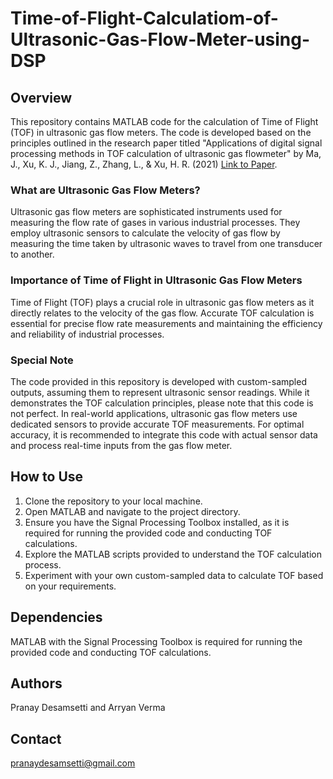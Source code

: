 # Time-of-Flight-Calculatiom-of-Ultrasonic-Gas-Flow-Meter-using-DSP

## Overview
This repository contains MATLAB code for the calculation of Time of Flight (TOF) in ultrasonic gas flow meters. The code is developed based on the principles outlined in the research paper titled "Applications of digital signal processing methods in TOF calculation of ultrasonic gas flowmeter" by Ma, J., Xu, K. J., Jiang, Z., Zhang, L., & Xu, H. R. (2021) [Link to Paper]([https://www.sciencedirect.com/science/article/abs/pii/S0955598621000479]).

### What are Ultrasonic Gas Flow Meters?
Ultrasonic gas flow meters are sophisticated instruments used for measuring the flow rate of gases in various industrial processes. They employ ultrasonic sensors to calculate the velocity of gas flow by measuring the time taken by ultrasonic waves to travel from one transducer to another.

### Importance of Time of Flight in Ultrasonic Gas Flow Meters
Time of Flight (TOF) plays a crucial role in ultrasonic gas flow meters as it directly relates to the velocity of the gas flow. Accurate TOF calculation is essential for precise flow rate measurements and maintaining the efficiency and reliability of industrial processes.

### Special Note
The code provided in this repository is developed with custom-sampled outputs, assuming them to represent ultrasonic sensor readings. While it demonstrates the TOF calculation principles, please note that this code is not perfect. In real-world applications, ultrasonic gas flow meters use dedicated sensors to provide accurate TOF measurements. For optimal accuracy, it is recommended to integrate this code with actual sensor data and process real-time inputs from the gas flow meter.

## How to Use
1. Clone the repository to your local machine.
2. Open MATLAB and navigate to the project directory.
3. Ensure you have the Signal Processing Toolbox installed, as it is required for running the provided code and conducting TOF calculations.
4. Explore the MATLAB scripts provided to understand the TOF calculation process.
5. Experiment with your own custom-sampled data to calculate TOF based on your requirements.
   
## Dependencies
MATLAB with the Signal Processing Toolbox is required for running the provided code and conducting TOF calculations.
 
## Authors
Pranay Desamsetti and Arryan Verma

## Contact
pranaydesamsetti@gmail.com 

